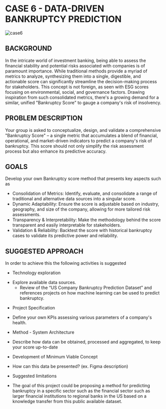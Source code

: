 # CASE 6 - DATA-DRIVEN BANKRUPTCY PREDICTION

![case6](https://github.com/Eik-Lab/NBIM-hackathon/assets/48220549/98347d2e-d0c0-4168-87cc-d37de0972bae)


## BACKGROUND 
In the intricate world of investment banking, being able to assess the financial stability and potential risks associated with companies is of paramount importance. While traditional methods provide a myriad of metrics to analyze, synthesizing them into a single, digestible, and actionable score can significantly streamline the decision-making process for stakeholders. This concept is not foreign, as seen with ESG scores focusing on environmental, social, and governance factors. Drawing inspiration from such consolidated metrics, there's a growing demand for a similar, unified "Bankruptcy Score" to gauge a company's risk of insolvency.


## PROBLEM DESCRIPTION
Your group is asked to conceptualize, design, and validate a comprehensive "Bankruptcy Score" – a single metric that accumulates a blend of financial, operational, and market-driven indicators to predict a company's risk of bankruptcy. This score should not only simplify the risk assessment process but also enhance its predictive accuracy.


## GOALS
Develop your own Bankruptcy score method that presents key aspects such as 
*	Consolidation of Metrics: Identify, evaluate, and consolidate a range of traditional and alternative data sources into a singular score.
*	Dynamic Adaptability: Ensure the score is adjustable based on industry, geography, and size of the company, allowing for more tailored risk assessments.
*	Transparency & Interpretability: Make the methodology behind the score transparent and easily interpretable for stakeholders.
*	Validation & Reliability: Backtest the score with historical bankruptcy cases to validate its predictive power and reliability.

## SUGGESTED APPROACH 
In order to achieve this the following activities is suggested 
*	Technology exploration 
  -	Explore available data sources. 
    -	Review of the “US Company Bankruptcy Prediction Dataset” and references projects on how machine learning can be used to predict bankruptcy.
*	Project Specification 
  -	Define your own KPIs assessing various parameters of a company's health. 
*	Method - System Architecture 
  -	Describe how data can be obtained, processed and aggregated, to keep your score up-to-date
*	Development of Minimum Viable Concept 
  -	How can this data be presented? (ex. Figma description)
*	Suggested limitations 
  -	The goal of this project could be proposing a method for predicting bankruptcy in a specific sector such as the financial sector such as larger financial institutions to regional banks in the US based on a knowledge transfer from this public available dataset. 
